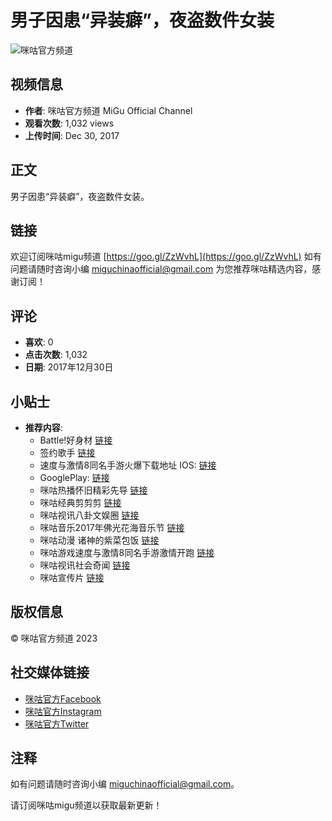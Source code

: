 # 男子因患“异装癖”，夜盗数件女装

![咪咕官方频道](https://i.ytimg.com/an/_GOBhrExflJNWZYPnT1htQ/featured_channel.jpg?v=57f85715)

## 视频信息
- **作者**: 咪咕官方频道 MiGu Official Channel
- **观看次数**: 1,032 views
- **上传时间**: Dec 30, 2017

## 正文
男子因患“异装癖”，夜盗数件女装。

## 链接
欢迎订阅咪咕migu频道 [https://goo.gl/ZzWvhL](https://goo.gl/ZzWvhL) 如有问题请随时咨询小编 miguchinaofficial@gmail.com 为您推荐咪咕精选内容，感谢订阅！

## 评论
- **喜欢**: 0
- **点击次数**: 1,032
- **日期**: 2017年12月30日

## 小贴士
- **推荐内容**:
  - Battle!好身材 [链接](https://goo.gl/kcmqRw)
  - 签约歌手 [链接](https://goo.gl/4MHZcL)
  - 速度与激情8同名手游火爆下载地址 IOS: [链接](https://goo.gl/MTqDQY)
  - GooglePlay: [链接](https://goo.gl/brWvJ3)
  - 咪咕热播怀旧精彩先导 [链接](https://goo.gl/RPRA3g)
  - 咪咕经典剪剪剪 [链接](https://goo.gl/uQmF1v)
  - 咪咕视讯八卦文娱圈 [链接](https://goo.gl/iWfgJa)
  - 咪咕音乐2017年佛光花海音乐节 [链接](https://goo.gl/Idrk6b)
  - 咪咕动漫 诸神的紫菜包饭 [链接](https://goo.gl/86FEOp)
  - 咪咕游戏速度与激情8同名手游激情开跑 [链接](https://goo.gl/JhZZVP)
  - 咪咕视讯社会奇闻 [链接](https://goo.gl/sNuHNR)
  - 咪咕宣传片 [链接](https://goo.gl/u6o77q)

## 版权信息
© 咪咕官方频道 2023

## 社交媒体链接
- [咪咕官方Facebook](https://www.facebook.com/migufunhouse)
- [咪咕官方Instagram](https://www.instagram.com/migu_official_2021/)
- [咪咕官方Twitter](https://twitter.com/Migu_Official)

## 注释
如有问题请随时咨询小编 miguchinaofficial@gmail.com。

请订阅咪咕migu频道以获取最新更新！
<!-- tcd_original_link https://www.youtube.com/watch?v=Fbh9ZcZgjfw -->
